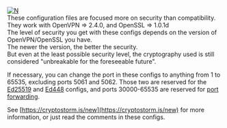 [![N](https://cryptostorm.is/images/bloop.png)](https://cryptostorm.is/)  
These configuration files are focused more on security than compatibility.  
They work with OpenVPN => 2.4.0, and OpenSSL => 1.0.1d  
The level of security you get with these configs depends on the version of OpenVPN/OpenSSL you have.  
The newer the version, the better the security.  
But even at the least possible security level, the cryptography used is still considered "unbreakable for the foreseeable future".

If necessary, you can change the port in these configs to anything from 1 to 65535,
excluding ports 5061 and 5062. Those two are reserved for the [Ed25519](https://github.com/cryptostorm/cryptostorm_client_configuration_files/tree/master/ecc/ed25519) and [Ed448](https://github.com/cryptostorm/cryptostorm_client_configuration_files/tree/master/ecc/ed448) configs,
and ports 30000-65535 are reserved for [port forwarding](https://cryptostorm.is/portfwd).

See [https://cryptostorm.is/new](https://cryptostorm.is/new) for more information, or just read the comments in these configs.
